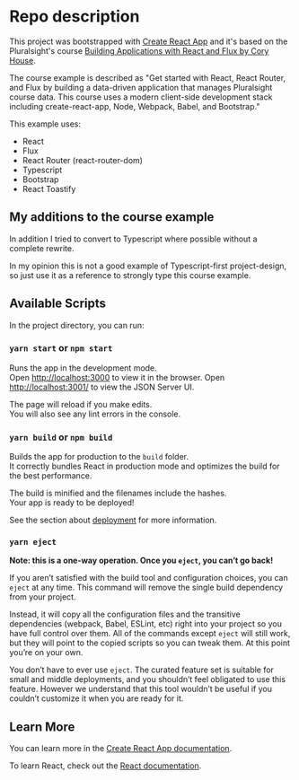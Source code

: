# Repo description

This project was bootstrapped with [Create React App](https://github.com/facebook/create-react-app) and it's based on the Pluralsight's course [Building Applications with React and Flux by Cory House](https://app.pluralsight.com/library/courses/react-flux-building-applications/).

The course example is described as "Get started with React, React Router, and Flux by building a data-driven application that manages Pluralsight course data. This course uses a modern client-side development stack including create-react-app, Node, Webpack, Babel, and Bootstrap."

This example uses:

- React
- Flux
- React Router (react-router-dom)
- Typescript
- Bootstrap
- React Toastify

## My additions to the course example

In addition I tried to convert to Typescript where possible without a complete rewrite.

In my opinion this is not a good example of Typescript-first project-design, so just use it as a reference to strongly type this course example.

## Available Scripts

In the project directory, you can run:

### `yarn start` or `npm start`

Runs the app in the development mode.<br />
Open [http://localhost:3000](http://localhost:3000) to view it in the browser.
Open [http://localhost:3001/](http://localhost:3001/) to view the JSON Server UI.

The page will reload if you make edits.<br />
You will also see any lint errors in the console.

### `yarn build` or `npm build`

Builds the app for production to the `build` folder.<br />
It correctly bundles React in production mode and optimizes the build for the best performance.

The build is minified and the filenames include the hashes.<br />
Your app is ready to be deployed!

See the section about [deployment](https://facebook.github.io/create-react-app/docs/deployment) for more information.

### `yarn eject`

**Note: this is a one-way operation. Once you `eject`, you can’t go back!**

If you aren’t satisfied with the build tool and configuration choices, you can `eject` at any time. This command will remove the single build dependency from your project.

Instead, it will copy all the configuration files and the transitive dependencies (webpack, Babel, ESLint, etc) right into your project so you have full control over them. All of the commands except `eject` will still work, but they will point to the copied scripts so you can tweak them. At this point you’re on your own.

You don’t have to ever use `eject`. The curated feature set is suitable for small and middle deployments, and you shouldn’t feel obligated to use this feature. However we understand that this tool wouldn’t be useful if you couldn’t customize it when you are ready for it.

## Learn More

You can learn more in the [Create React App documentation](https://facebook.github.io/create-react-app/docs/getting-started).

To learn React, check out the [React documentation](https://reactjs.org/).
